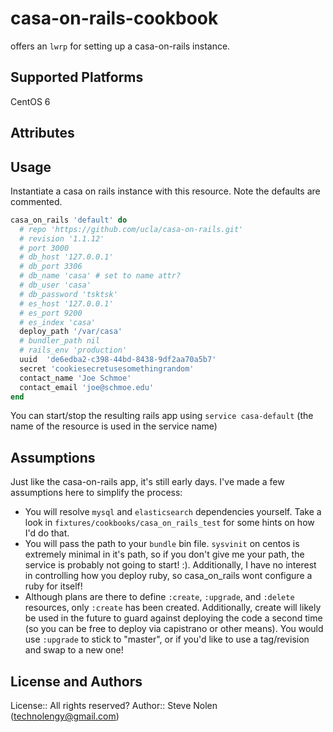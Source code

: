 # casa-on-rails-cookbook

offers an `lwrp` for setting up a casa-on-rails instance.

## Supported Platforms

CentOS 6

## Attributes

## Usage

Instantiate a casa on rails instance with this resource.  Note the defaults are commented. 

```ruby
casa_on_rails 'default' do
  # repo 'https://github.com/ucla/casa-on-rails.git'
  # revision '1.1.12'
  # port 3000
  # db_host '127.0.0.1'
  # db_port 3306
  # db_name 'casa' # set to name attr?
  # db_user 'casa'
  # db_password 'tsktsk'
  # es_host '127.0.0.1'
  # es_port 9200
  # es_index 'casa'
  deploy_path '/var/casa'
  # bundler_path nil
  # rails_env 'production'
  uuid  'de6edba2-c398-44bd-8438-9df2aa70a5b7'
  secret 'cookiesecretusesomethingrandom'
  contact_name 'Joe Schmoe'
  contact_email 'joe@schmoe.edu'
end
```

You can start/stop the resulting rails app using `service casa-default` (the name of the resource is used in the service name)

## Assumptions
Just like the casa-on-rails app, it's still early days.  I've made a few assumptions here to simplify the process:

  * You will resolve `mysql` and `elasticsearch` dependencies yourself. Take a look in `fixtures/cookbooks/casa_on_rails_test` for some hints on how I'd do that.
  * You will pass the path to your `bundle` bin file. `sysvinit` on centos is extremely minimal in it's path, so if you don't give me your path, the service is probably not going to start! :). Additionally, I have no interest in controlling how you deploy ruby, so casa_on_rails wont configure a ruby for itself!
  * Although plans are there to define `:create`, `:upgrade`, and `:delete` resources, only `:create` has been created. Additionally, create will likely be used in the future to guard against deploying the code a second time (so you can be free to deploy via capistrano or other means). You would use `:upgrade` to stick to "master", or if you'd like to use a tag/revision and swap to a new one!

## License and Authors

License:: All rights reserved?
Author:: Steve Nolen (<technolengy@gmail.com>)
